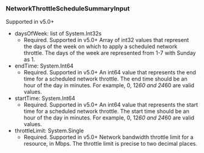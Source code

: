 ### NetworkThrottleScheduleSummaryInput
Supported in v5.0+

- daysOfWeek: list of System.Int32s
  - Required. Supported in v5.0+
Array of int32 values that represent the days of the week on which to apply a scheduled network throttle. The days of the week are represented from 1-7 with Sunday as 1.
- endTime: System.Int64
  - Required. Supported in v5.0+
An int64 value that represents the end time for a scheduled network throttle. The end time should be an hour of the day in minutes. For example, 0, 12*60 and 24*60 are valid values.
- startTime: System.Int64
  - Required. Supported in v5.0+
An int64 value that represents the start time for a scheduled network throttle. The start time should be an hour of the day in minutes. For example, 0, 12*60 and 24*60 are valid values.
- throttleLimit: System.Single
  - Required. Supported in v5.0+
Network bandwidth throttle limit for a resource, in Mbps. The throttle limit is precise to two decimal places.
